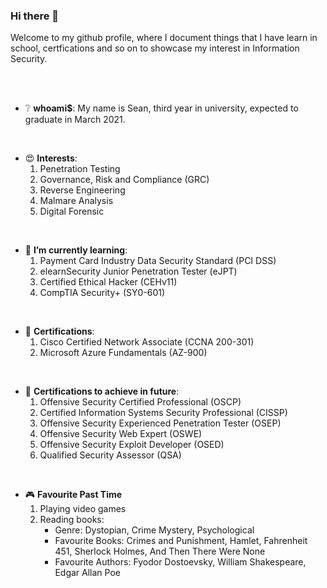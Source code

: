 ### Hi there 👋
Welcome to my github profile, where I document things that I have learn in school, certfications and so on to showcase my interest in Information Security.

<!--
**Sean8069/Sean8069** is a ✨ _special_ ✨ repository because its `README.md` (this file) appears on your GitHub profile.

Here are some ideas to get you started:

- 🔭 I’m currently working on ...
- 🌱 I’m currently learning ...
- 👯 I’m looking to collaborate on ...
- 🤔 I’m looking for help with ...
- 💬 Ask me about ...
- 📫 How to reach me: ...
- 😄 Pronouns: ...
- ⚡ Fun fact: ...
-->
<br>
<br>

* :grey_question: **whoami$**: My name is Sean, third year in university, expected to graduate in March 2021.
<br>

* :heart_eyes: **Interests**:
  1. Penetration Testing
  2. Governance, Risk and Compliance (GRC)
  3. Reverse Engineering
  4. Malmare Analysis
  5. Digital Forensic
<br>

* 🌱 **I’m currently learning**:
  1. Payment Card Industry Data Security Standard (PCI DSS)
  2. elearnSecurity Junior Penetration Tester (eJPT)
  3. Certified Ethical Hacker (CEHv11)
  4. CompTIA Security+ (SY0-601)
<br>

* :page_facing_up: **Certifications**:
  1. Cisco Certified Network Associate (CCNA 200-301)
  2. Microsoft Azure Fundamentals (AZ-900)
<br>

* :triumph: **Certifications to achieve in future**:
  1. Offensive Security Certified Professional (OSCP)
  2. Certified Information Systems Security Professional (CISSP)
  3. Offensive Security Experienced Penetration Tester (OSEP)
  4. Offensive Security Web Expert (OSWE)
  5. Offensive Security Exploit Developer (OSED)
  6. Qualified Security Assessor (QSA)
<br>

* :video_game: **Favourite Past Time**
  1. Playing video games
  2. Reading books:
      - Genre: Dystopian, Crime Mystery, Psychological
      - Favourite Books: Crimes and Punishment, Hamlet, Fahrenheit 451, Sherlock Holmes, And Then There Were None
      - Favourite Authors: Fyodor Dostoevsky, William Shakespeare, Edgar Allan Poe

                          
